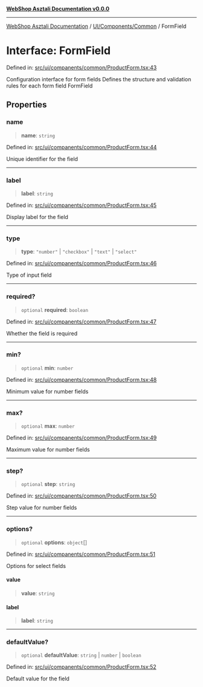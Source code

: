 [**WebShop Asztali Documentation v0.0.0**](../../../../README.md)

***

[WebShop Asztali Documentation](../../../../modules.md) / [UI/Components/Common](../README-2.md) / FormField

# Interface: FormField

Defined in: [src/ui/companents/common/ProductForm.tsx:43](https://github.com/yourusername/webshop_asztali/blob/db527a672c3f1c86910ae6dbab32f3919e7d7093/src/ui/companents/common/ProductForm.tsx#L43)

Configuration interface for form fields
Defines the structure and validation rules for each form field
 FormField

## Properties

### name

> **name**: `string`

Defined in: [src/ui/companents/common/ProductForm.tsx:44](https://github.com/yourusername/webshop_asztali/blob/db527a672c3f1c86910ae6dbab32f3919e7d7093/src/ui/companents/common/ProductForm.tsx#L44)

Unique identifier for the field

***

### label

> **label**: `string`

Defined in: [src/ui/companents/common/ProductForm.tsx:45](https://github.com/yourusername/webshop_asztali/blob/db527a672c3f1c86910ae6dbab32f3919e7d7093/src/ui/companents/common/ProductForm.tsx#L45)

Display label for the field

***

### type

> **type**: `"number"` \| `"checkbox"` \| `"text"` \| `"select"`

Defined in: [src/ui/companents/common/ProductForm.tsx:46](https://github.com/yourusername/webshop_asztali/blob/db527a672c3f1c86910ae6dbab32f3919e7d7093/src/ui/companents/common/ProductForm.tsx#L46)

Type of input field

***

### required?

> `optional` **required**: `boolean`

Defined in: [src/ui/companents/common/ProductForm.tsx:47](https://github.com/yourusername/webshop_asztali/blob/db527a672c3f1c86910ae6dbab32f3919e7d7093/src/ui/companents/common/ProductForm.tsx#L47)

Whether the field is required

***

### min?

> `optional` **min**: `number`

Defined in: [src/ui/companents/common/ProductForm.tsx:48](https://github.com/yourusername/webshop_asztali/blob/db527a672c3f1c86910ae6dbab32f3919e7d7093/src/ui/companents/common/ProductForm.tsx#L48)

Minimum value for number fields

***

### max?

> `optional` **max**: `number`

Defined in: [src/ui/companents/common/ProductForm.tsx:49](https://github.com/yourusername/webshop_asztali/blob/db527a672c3f1c86910ae6dbab32f3919e7d7093/src/ui/companents/common/ProductForm.tsx#L49)

Maximum value for number fields

***

### step?

> `optional` **step**: `string`

Defined in: [src/ui/companents/common/ProductForm.tsx:50](https://github.com/yourusername/webshop_asztali/blob/db527a672c3f1c86910ae6dbab32f3919e7d7093/src/ui/companents/common/ProductForm.tsx#L50)

Step value for number fields

***

### options?

> `optional` **options**: `object`[]

Defined in: [src/ui/companents/common/ProductForm.tsx:51](https://github.com/yourusername/webshop_asztali/blob/db527a672c3f1c86910ae6dbab32f3919e7d7093/src/ui/companents/common/ProductForm.tsx#L51)

Options for select fields

#### value

> **value**: `string`

#### label

> **label**: `string`

***

### defaultValue?

> `optional` **defaultValue**: `string` \| `number` \| `boolean`

Defined in: [src/ui/companents/common/ProductForm.tsx:52](https://github.com/yourusername/webshop_asztali/blob/db527a672c3f1c86910ae6dbab32f3919e7d7093/src/ui/companents/common/ProductForm.tsx#L52)

Default value for the field
